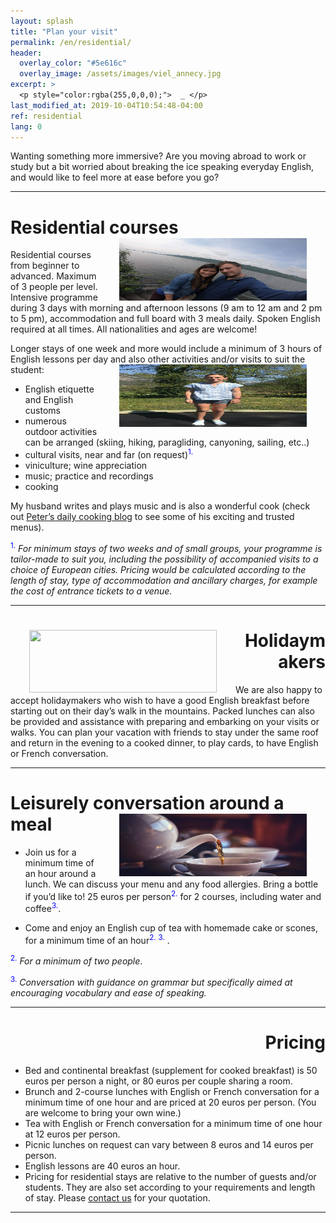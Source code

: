 ```yaml
---
layout: splash
title: "Plan your visit"
permalink: /en/residential/
header:
  overlay_color: "#5e616c"
  overlay_image: /assets/images/viel_annecy.jpg
excerpt: >
  <p style="color:rgba(255,0,0,0);">  _ </p>
last_modified_at: 2019-10-04T10:54:48-04:00
ref: residential
lang: 0
---
```



Wanting something more immersive?  Are you moving abroad to work or study but a bit worried about breaking the ice speaking everyday English, and would like to feel more at ease before you go?

---


# Residential courses <img style="float: right;" src="/assets/images/carl_mandy.jpg" width="300" height="100" hspace="30">

  

Residential courses from beginner to advanced.  Maximum of 3 people per level.  Intensive programme during 3 days with morning and afternoon lessons (9 am to 12 am and 2 pm to 5 pm), accommodation and full board with 3 meals daily. Spoken English required at all times.  All nationalities and ages are welcome!



Longer stays of one week and more would include a minimum of 3 hours of English lessons per day and also other activities and/or visits to suit the student: 
<img style="float: right;" src="/assets/images/carla_trampoline.jpg" width="300" height="100" hspace="30">
- English etiquette and English customs
- numerous outdoor activities can be arranged (skiing, hiking, paragliding, canyoning, sailing, etc..)
- cultural visits, near and far (on request)<sup><span style="color:blue">1.</span></sup>
- viniculture; wine appreciation
- music; practice and recordings
- cooking

My husband writes and plays music and is also a wonderful cook (check out [Peter’s daily cooking blog](GiezFoodie.github.io) to see some of his exciting and trusted menus).


<sup><span style="color:blue">1.</span></sup> *For minimum stays of two weeks and of small groups, your programme is tailor-made to suit you, including the possibility of accompanied visits to a choice of European cities.  Pricing would be calculated according to the length of stay, type of accommodation and ancillary charges, for example the cost of entrance tickets to a venue.*

---

<div style="text-align: right"> <h1 id="brunch"> <img style="float: left;" src="/assets/images/aunts_and_uncles.jpg" width="300" height="100" hspace="30"> Holidaymakers </h1> </div> 

We are also happy to accept holidaymakers who wish to have a good English breakfast before starting out on their day’s walk in the mountains.  Packed lunches can also be provided and assistance with preparing and embarking on your visits or walks.  You can plan your vacation with friends to stay under the same roof and return in the evening to a cooked dinner, to play cards, to have English or French conversation.

---

# Leisurely conversation around a meal <img style="float: right;" src="/assets/images/tea.jpg" width="300" height="100" hspace="30">

- Join us for a minimum time of an hour around a lunch.  We can discuss your menu and any food allergies.  Bring a bottle if you’d like to! 25 euros per person<sup><span style="color:blue">2.</span></sup> for 2 courses, including water and coffee<sup><span style="color:blue">3.</span></sup>. 

- Come and enjoy an English cup of tea with homemade cake or scones, for a minimum time of an hour<sup><span style="color:blue">2.</span></sup> <sup><span style="color:blue">3.</span></sup> . 


<sup><span style="color:blue">2.</span></sup> *For a minimum of two people*.


<sup><span style="color:blue">3.</span></sup> *Conversation with guidance on grammar but specifically aimed at encouraging vocabulary and ease of speaking.*

---

<div style="text-align: right"> <h1 id="price-brunch">  Pricing </h1> </div> 


- Bed and continental breakfast (supplement for cooked breakfast) is 50 euros per person a night, or 80 euros per couple sharing a room.
- Brunch and 2-course lunches with English or French conversation for a minimum time of one hour and are priced at 20 euros per person. (You are welcome to bring your own wine.)
- Tea with English or French conversation for a minimum time of one hour at 12 euros per person.
- Picnic lunches on request can vary between 8 euros and 14 euros per person.
- English lessons are 40 euros an hour.
- Pricing for residential stays are relative to the number of guests and/or students. They are also set according to your requirements and length of stay.  Please [contact us](/contact/) for your quotation.


---